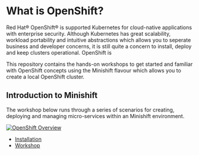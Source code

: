 # What is OpenShift?

Red Hat® OpenShift® is supported Kubernetes for cloud-native applications with enterprise security. Although Kubernetes has great scalability, workload portability and intuitive abstractions which allows you to seperate business and developer concerns, it is still quite a concern to install, deploy and keep clusters operational. OpenShift is  

This repository contains the hands-on workshops to get started and familiar with OpenShift concepts using the Minishift flavour which allows you to create a local OpenShift cluster. 

## Introduction to Minishift

The workshop below runs through a series of scenarios for creating, deploying and managing micro-services within an Minishift environment.

[![OpenShift Overview](https://www.openshift.com/hubfs/video_Red-Hat-OpenShift-overview.jpg)](https://www.youtube.com/watch?v=5dwMrFxq8sU)

- [Installation]
- [Workshop]

[Installation]: ./
[Workshop]: ./workshop/README.md
